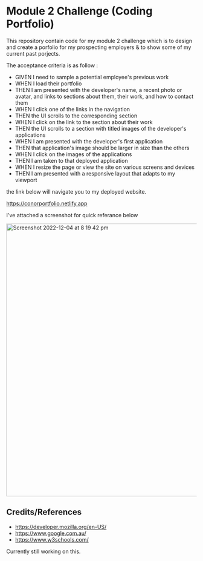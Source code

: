 # Module 2 Challenge (Coding Portfolio)

This repository contain code for my module 2 challenge which is to design and create a porfolio for my prospecting employers & to show some of my current past porjects.

The acceptance criteria is as follow :

- GIVEN I need to sample a potential employee's previous work
- WHEN I load their portfolio
- THEN I am presented with the developer's name, a recent photo or avatar, and links to sections about them, their work, and how to contact them
- WHEN I click one of the links in the navigation
- THEN the UI scrolls to the corresponding section
- WHEN I click on the link to the section about their work
- THEN the UI scrolls to a section with titled images of the developer's applications
- WHEN I am presented with the developer's first application
- THEN that application's image should be larger in size than the others
- WHEN I click on the images of the applications
- THEN I am taken to that deployed application
- WHEN I resize the page or view the site on various screens and devices
- THEN I am presented with a responsive layout that adapts to my viewport


the link below will navigate you to my deployed website.

https://conorportfolio.netlify.app

I've attached a screenshot for quick referance below 

<img width="721" alt="Screenshot 2022-12-04 at 8 19 42 pm" src="https://user-images.githubusercontent.com/118101244/213970843-53aabc9d-ef50-431a-a855-2cda063882bb.png">

Credits/References
-
- https://developer.mozilla.org/en-US/
- https://www.google.com.au/
- https://www.w3schools.com/


Currently still working on this.
